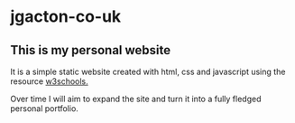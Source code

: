 # jgacton-co-uk

<h2>This is my personal website</h2>
<p>It is a simple static website created with html, css and javascript using the resource <a href = "https://w3schools.com">w3schools.</a></p>
<p>Over time I will aim to expand the site and turn it into a fully fledged personal portfolio.</p>
